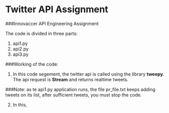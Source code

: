 # Twitter API Assignment
###Innovaccer API Engineering Assignment

The code is divided in three parts:

1. api1.py
2. api2.py
3. api3.py

###Working of the code:

1. In this code segement, the twitter api is called using the library **tweepy**. The api request is **Stream** and returns realtime tweets.

###Note: as te api1.py application runs, the file pr_file.txt keeps adding tweets on its list, after sufficient tweets, you must stop the code.

2. In this,
